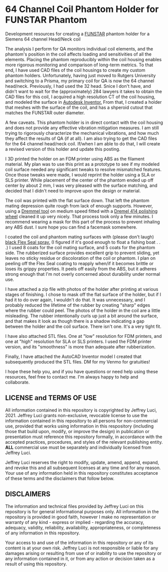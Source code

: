 # 64 Channel Coil Phantom Holder for FUNSTAR Phantom
Development resources for creating a [FUNSTAR](https://www.goldstandardphantoms.com/products/funstar/) phantom holder for a Siemens 64 channel Head/Neck coil

The analysis I perform for QA monitors individual coil elements, and the phantom's position in the coil affects loading and sensitivities of all the elements. Placing the phantom reproducibly within the coil housing enables more rigorous monitoring and comparison of long-term metrics. To that end, I have used CAD files of the coil housings to create my custom phantom holders. Unfortunately, having just moved to Rutgers University and switching to a Prisma, my primary coil for QA is now the 64 channel head/neck. Previously, I had used the 32 head. Snice I don't have, and didn't want to wait for the (approximately) 284 lawyers it takes to obtain the CAD files for this coil, I acquired a high resolution CT of the coil housing, and modeled the surface in [Autodesk Inventor.](https://www.autodesk.com/products/inventor/overview) From that, I created a holder that meshes with the surface of the coil, and has a shperoid cutout that matches the FUNSTAR outer diameter.

A few caveats. This phantom holder is in direct contact with the coil housing and does not provide any effective vibration mitigation measures. I am still trying to rigorously characterize the mechanical vibrations, and how much they affect the results of QA (if at all). I am also trying to get the CAD files for the 64 channel head/neck coil. If/when I am able to do that, I will create a revised version of this holder and update this posting.

I 3D printed the holder on an FDM printer using ABS as the filament material. My plan was to use this print as a prototype to see if my modeled coil surface needed any significant tweaks to resolve mismatched features. Once those tweaks were made, I would reprint the holder using a SLA or SLS printer. While placement of the center of the phantom ended up off center by about 2 mm, I was very pleased with the surface matching, and decided that I didn't need to improve upon the design or material.

The coil was printed with the flat surface down. That left the phantom mating depression quite rough from lack of enough supports. However, using a [Dremmel tool](https://us.dremel.com/en_US/products/-/show-product/tools/4300-high-performance-variable-speed-rotary-tool) on medium speed fitted with a [Dremel 414 polishing wheel](https://us.dremel.com/en_US/products/-/show-product/accessories/dremel-414-felt-polishing-wheel) cleaned it up very nicely. That process took only a few minutes. I recommend wearing a mask for this part of the process to prevent inhaling any ABS dust. I sure hope you can find a facemask somewhere. 

I coated the coil and phantom mating surfaces with (please don't laugh) [black Flex Seal spray.](https://flexsealproducts.com/products/flex-seal) (I figured if it's good enough to float a fishing boat . . .) I used 8 coats for the coil mating surface, and 5 coats for the phantom side. The rubberized surface provides excellent grip to prevent sliding, yet leaves no sticky residue or discoloration of the coil or phantom. I plan on peeling off the Flex Seal coating to reapply when/if it becomes brittle or loses its grippy properties. It peels off easily from the ABS, but it adheres strong enough that I'm not overly concerned about durability under normal use.

I have attached a zip file with photos of the holder after printing at various stages of finishing. I chose to mask off the flat surface of the holder, but if I had it to do over again, I wouldn't do that. It was unnecessary, and I probably reduced the lifetime of the rubber by creating "sharp" edges where the rubber could peel. The photos of the holder in the coil are a little misleading. The rubber intentionally curls up just a bit around the surface, and that makes it look as though there is a shadow indicating a gap between the holder and the coil surface. There isn't one. It's a very tight fit.

I have also attached STL files. One at "low" resolution for FDM printers, and one at "high" resolution for SLA or SLS printers. I used the FDM printer version, and its "smoothness" is more than adequate after rubberization. 

Finally, I have attached the AutoCAD Inventor model I created that subsequently produced the STL files. DM for my Venmo for gratuities!

I hope these help you, and if you have questions or need help using these resources, feel free to contact me. I'm always happy to help and collaborate.

## LICENSE and TERMS OF USE

All information contained in this repository is copyrighted by Jeffrey Luci, 2021. Jeffrey Luci grants non-exclusive, revocable license to use the information contained in this repository to all persons for non-commercial use, provided that works using information in this respository (including those that build upon, modify, or improve the design) in publication or presentation must reference this repository formally, in accordance with the accepted practices, procedures, and styles of the relevant publishing entity. **ALL** commercial use must be separately and individually licensed from Jeffrey Luci.

Jeffrey Luci reserves the right to modify, update, amend, append, expand, and revoke this and all subsequent licenses at any time and for any reason. Your use of any information held in this repository constitutes acceptance of these terms and the disclaimers that follow below.

## DISCLAIMERS

The information and technical files provided by Jeffrey Luci on this repository is for general informational purposes only. All information in the repository is provided in good faith, however I make no representation or warranty of any kind - express or implied - regarding the accuracy, adequacy, validity, reliability, availability, appropriateness, or completeness of any information in this repository.

Your access to and use of the information in this repository or any of its content is at your own risk. Jeffrey Luci is not responsible or liable for any damages arising or resulting from use of or inability to use the repository or any information contained in it, or from any action or decision taken as a result of using this repository.
